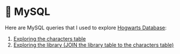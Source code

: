 # 🐬 MySQL 

Here are MySQL queries that I used to explore  <a href="https://drive.google.com/drive/u/3/folders/1MC0AttnmlAmugifFlX3hG6pssYZDqpPB "> Hogwarts Database</a>:
1) <a href="https://docs.google.com/document/d/1fQh23MzcQ1gwjknFKljl574bR8xwEJKrptiRp3aav8c/edit?usp=sharing">Exploring the characters table</a>
2) <a href="https://docs.google.com/document/d/1oOb4cDl4u4q4kvCL3yM9WO3yS0RM1EqLtTluw-krZi0/edit">Exploring the library (JOIN the library table to the characters table)</a>
